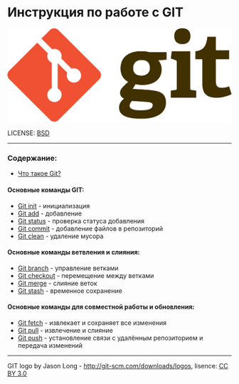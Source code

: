 # Инструкция по работе с GIT

![Git-logo](./Images/Git-logo.svg.png)

LICENSE: [BSD](/license.md)

---

### Содержание:

* [Что такое Git?](/git.md)

#### Основные команды GIT: 

* [Git init](/init.md) - инициализация
* [Git add](/add.md) - добавление
* [Git status](/status.md) - проверка статуса добавления
* [Git commit](/commit.md) - добавление файлов в репозиторий
* [Git clean](/clean.md) - удаление мусора

#### Основные команды ветвления и слияния:

* [Git branch]() - управление ветками
* [Git checkout]() - перемещение между ветками
* [Git merge]() - слияние веток
* [Git stash]() - временное сохранение

#### Основные команды для совместной работы и обновления:

* [Git fetch]() - извлекает и сохраняет все изменения
* [Git pull]() - извлечение и слияние
* [Git push]() - установление связи с удалённым репозиторием и передача изменений

---

GIT logo by Jason Long - http://git-scm.com/downloads/logos,
lisence: [CC BY 3.0](https://creativecommons.org/licenses/by/3.0/deed.ru)